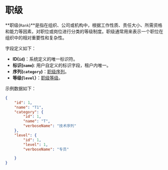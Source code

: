 # 职级

**职级(`Rank`)**是指在组织、公司或机构中，根据工作性质、责任大小、所需资格和能力等因素，对职位或岗位进行分类的等级制度。职级通常用来表示一个职位在组织中的相对重要性和复杂性。

字段定义如下：

- **ID(`id`)**：系统定义的唯一标识符。
- **标识(`name`)**: 用户自定义的标识字段，租户内唯一。
- **序列(`category`)**：[职级序列](rank_category.md)。
- **等级(`level`）**：[职级等级](rank_level.md)。

示例数据如下：

```json
{
    "id": 1,
    "name": "T1",
    "category": {
        "id": 1,
        "name": "T",
        "verboseName": "技术序列"
    },
    "level": {
        "id": 1,
        "level": 1,
        "verboseName": "专员"

    }
}
```
